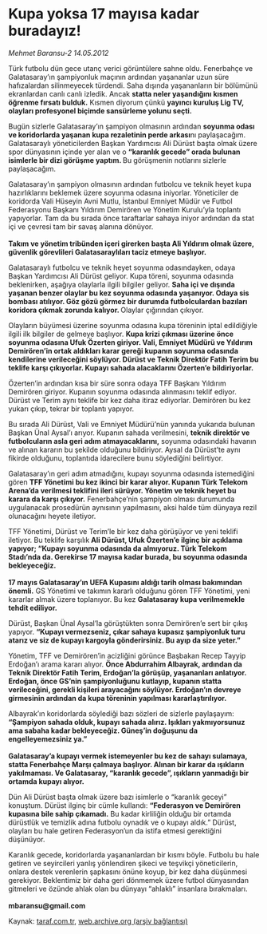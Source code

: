 # Kupa yoksa 17 mayısa kadar buradayız!

*Mehmet Baransu-2 14.05.2012*

<div class="yazi"><p>Türk futbolu dün gece utanç verici görüntülere sahne oldu. Fenerbahçe ve Galatasaray’ın şampiyonluk maçının ardından yaşananlar uzun süre hafızalardan silinmeyecek türdendi. Saha dışında yaşananların bir bölümünü ekranlardan canlı canlı izledik. Ancak <strong>statta neler yaşandığını kısmen öğrenme fırsatı bulduk.</strong> Kısmen diyorum çünkü <strong>yayıncı kuruluş Lig TV, olayları profesyonel biçimde sansürleme yolunu seçti.</strong></p>
<p>Bugün sizlerle Galatasaray’ın şampiyon olmasının ardından <strong>soyunma odası ve koridorlarda yaşanan kupa rezaletinin perde arkası</strong>nı paylaşacağım. Galatasaraylı yöneticilerden Başkan Yardımcısı Ali Dürüst başta olmak üzere spor dünyasının içinde yer alan ve o <strong>“karanlık gecede” orada bulunan isimlerle bir dizi görüşme yaptım. </strong>Bu görüşmenin notlarını sizlerle paylaşacağım.</p>
<p>Galatasaray’ın şampiyon olmasının ardından futbolcu ve teknik heyet kupa hazırlıklarını beklemek üzere soyunma odasına iniyorlar. Yöneticiler de koridorda Vali Hüseyin Avni Mutlu, İstanbul Emniyet Müdür ve Futbol Federasyonu Başkanı Yıldırım Demirören ve Yönetim Kurulu’yla toplantı yapıyorlar. Tam da bu sırada önce taraftarlar sahaya iniyor ardından da stat içi ve çevresi tam bir savaş alanına dönüyor.<br/><br/><strong>Takım ve yönetim tribünden içeri girerken başta Ali Yıldırım olmak üzere, güvenlik görevlileri Galatasaraylıları taciz etmeye başlıyor.</strong></p>
<p>Galatasaraylı futbolcu ve teknik heyet soyunma odasındayken, odaya Başkan Yardımcısı Ali Dürüst geliyor. Kupa töreni, soyunma odasında beklenirken, aşağıya olaylarla ilgili bilgiler geliyor. <strong>Saha içi ve dışında yaşanan benzer olaylar bu kez soyunma odasında yaşanıyor. Odaya sis bombası atılıyor. Göz gözü görmez bir durumda futbolculardan bazıları koridora çıkmak zorunda kalıyor. </strong>Olaylar çığırından çıkıyor.</p>
<p>Olayların büyümesi üzerine soyunma odasına kupa töreninin iptal edildiğiyle ilgili ilk bilgiler de gelmeye başlıyor. <strong>Kupa krizi çıkması üzerine önce soyunma odasına Ufuk Özerten giriyor. Vali, Emniyet Müdürü ve Yıldırım Demirören’in ortak aldıkları karar gereği kupanın soyunma odasında kendilerine verileceğini söylüyor. Dürüst ve Teknik Direktör Fatih Terim bu teklife karşı çıkıyorlar. Kupayı sahada alacaklarını Özerten’e bildiriyorlar.</strong></p>
<p>Özerten’in ardından kısa bir süre sonra odaya TFF Başkanı Yıldırım Demirören giriyor. Kupanın soyunma odasında alınmasını teklif ediyor. Dürüst ve Terim aynı teklife bir kez daha itiraz ediyorlar. Demirören bu kez yukarı çıkıp, tekrar bir toplantı yapıyor.</p>
<p>Bu sırada Ali Dürüst, Vali ve Emniyet Müdürü’nün yanında yukarıda bulunan Başkan Ünal Aysal’ı arıyor. Kupanın sahada verilmesini, <strong>teknik direktör ve futbolcuların asla geri adım atmayacaklarını,</strong> soyunma odasındaki havanın ve alınan kararın bu şekilde olduğunu bildiriyor. Aysal da Dürüst’te aynı fikirde olduğunu, toplantıda idarecilere bunu söylediğini belirtiyor.</p>
<p>Galatasaray’ın geri adım atmadığını, kupayı soyunma odasında istemediğini gören <strong>TFF Yönetimi bu kez ikinci bir karar alıyor. Kupanın Türk Telekom Arena’da verilmesi teklifini ileri sürüyor. Yönetim ve teknik heyet bu karara da karşı çıkıyor.</strong> Fenerbahçe’nin şampiyon olması durumunda uygulanacak prosedürün aynısının yapılmasını, aksi halde tüm dünyaya rezil olunacağını heyete iletiyor.</p>
<p>TFF Yönetimi, Dürüst ve Terim’le bir kez daha görüşüyor ve yeni teklifi iletiyor. Bu teklife karşılık<strong> Ali Dürüst, Ufuk Özerten’e ilginç bir açıklama yapıyor; “Kupayı soyunma odasında da almıyoruz. Türk Telekom Stadı’nda da. Gerekirse 17 mayısa kadar burada, bu soyunma odasında bekleyeceğiz.<br/><br/></strong><strong>17 mayıs Galatasaray’ın UEFA Kupasını aldığı tarih olması bakımından önemli.</strong> GS Yönetimi ve takımın kararlı olduğunu gören TFF Yönetimi, yeni kararlar almak üzere toplanıyor. Bu kez <strong>Galatasaray kupa verilmemekle tehdit ediliyor.</strong></p>
<p>Dürüst, Başkan Ünal Aysal’la görüştükten sonra Demirören’e sert bir çıkış yapıyor. <strong>“Kupayı vermezseniz, çıkar sahaya kupasız şampiyonluk turu atarız ve siz de kupayı kargoyla gönderirsiniz. Bu ayıp da size yeter.”</strong></p>
<p>Yönetim, TFF ve Demirören’in acizliğini görünce Başbakan Recep Tayyip Erdoğan’ı arama kararı alıyor. <strong>Önce Abdurrahim Albayrak, ardından da Teknik Direktör Fatih Terim, Erdoğan’la görüşüp, yaşananları anlatıyor. Erdoğan, önce GS’nin şampiyonluğunu kutlayıp, kupanın statta verileceğini, gerekli kişileri arayacağını söylüyor. Erdoğan’ın devreye girmesinin ardından da kupa töreninin yapılması kararlaştırılıyor.</strong></p>
<p>Albayrak’ın koridorlarda söylediği bazı sözleri de sizlerle paylaşayım: <strong>“Şampiyon sahada olduk, kupayı sahada alırız. Işıkları yakmıyorsunuz ama sabaha kadar bekleyeceğiz. Güneş’in doğuşunu da engelleyemezsiniz ya.”<br/><br/></strong><strong>Galatasaray’a kupayı vermek istemeyenler bu kez de sahayı sulamaya, statta Fenerbahçe Marşı çalmaya başlıyor. Alınan bir karar da ışıkların yakılmaması. Ve Galatasaray, “karanlık gecede”, ışıkların yanmadığı bir ortamda kupayı alıyor.</strong></p>
<p>Dün Ali Dürüst başta olmak üzere bazı isimlerle o “karanlık geceyi” konuştum. Dürüst ilginç bir cümle kullandı: <strong>“Federasyon ve Demirören kupasına bile sahip çıkamadı.</strong> Bu kadar kirliliğin olduğu bir ortamda dürüstlük ve temizlik adına futbolu oynadık ve o kupayı aldık.” Dürüst, olayları bu hale getiren Federasyon’un da istifa etmesi gerektiğini düşünüyor.</p>
<p>Karanlık gecede, koridorlarda yaşananlardan bir kısmı böyle. Futbolu bu hale getiren ve seyircileri yanlış yönlendiren şikeci ve teşvikçi yöneticilerin, onlara destek verenlerin şapkasını önüne koyup, bir kez daha düşünmesi gerekiyor. Beklentimiz bir daha geri dönmemek üzere futbol dünyasından gitmeleri ve özünde ahlak olan bu dünyayı “ahlaklı” insanlara bırakmaları.<br/><br/><b>mbaransu@gmail.com</b></p>
</div>

Kaynak: [taraf.com.tr](http://www.taraf.com.tr/mehmet-baransu-2/makale-kupa-yoksa-17-mayisa-kadar-buradayiz.htm), [web.archive.org (arşiv bağlantısı)](http://web.archive.org/web/20131107144554/http://www.taraf.com.tr/mehmet-baransu-2/makale-kupa-yoksa-17-mayisa-kadar-buradayiz.htm)
